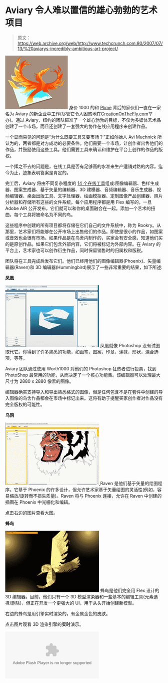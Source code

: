 # Aviary 令人难以置信的雄心勃勃的艺术项目

> 原文：<https://web.archive.org/web/http://www.techcrunch.com:80/2007/07/13/%20aviarys-incredibly-ambitious-art-project/>

[![aviary.png](img/2f3a972b15187081844db1e5b44fc73e.png)](https://web.archive.org/web/20090715044004/http://creationonthefly.com/) 身价 1000 的和 [Plime](https://web.archive.org/web/20090715044004/http://plime.com/) 背后的家伙们一直在一家名为 Aviary 的新企业中工作(尽管它令人困惑地在[CreationOnTheFly.com](https://web.archive.org/web/20090715044004/http://creationonthefly.com/)举办)。通过 Aviary，纽约的团队瞄准了一个雄心勃勃的目标，不仅为多媒体艺术品创建了一个市场，而且还创建了一套强大的协作在线应用程序来创建作品。

一个显而易见的问题是“为什么既要工具又要市场？”正如创始人 Avi Muchnick 所认为的，两者都是对方成功的必要条件。他们需要一个市场，让创作者出售他们的作品，并鼓励使用这些工具。他们需要工具来确认和维护在平台上创作的作品的版权。

一个挥之不去的问题是，在线工具是否有足够高的水准来生产适销对路的内容。迄今为止，迹象表明答案是肯定的。

完工后，Aviary 将由不同复杂程度的 [14 个在线工具](https://web.archive.org/web/20090715044004/http://www.creationonthefly.com/tools)组成:图像编辑器、色样生成器、图案生成器、基于矢量的编辑器、3D 建模器、音频编辑器、音乐生成器、视频编辑器、桌面出版工具、文字处理器、绘画模拟器、定制图像产品创建器、照片分析器和存储所有这些的文件系统。每个应用程序都是用 Flex 编写的，一旦 Adobe AIR 公开发布，它们就可以和你的桌面融合在一起。添加一个艺术的扭曲，每个工具将被命名为不同的鸟。

这些程序中创建的所有项目都将存储在它们自己的文件系统中，称为 Rookry。从那里，艺术家们将能够在公开市场上出售他们的作品。即使是很小的作品，如图案或音效也会很有市场。如果作品是在鸟舍内制作的，买家会有安全感，知道他们买的是原创作品。如果它们包含外部内容，它们将被标记为外部内容。在 Aviary 的平台上，艺术家也可以创作衍生作品，同时保留销售时的归属权和版税。

团队将在工具完成后发布它们。他们已经用他们的图像编辑器(Phoenix)、矢量编辑器(Raven)和 3D 编辑器(Hummingbird)展示了一些非常重要的结果，如下所述:

**凤凰**

[![phoenixsmall.png](img/b26aeb8354677e140f85a6ff804b01d7.png)](https://web.archive.org/web/20090715044004/http://www.techcrunch.com/wp-content/phoenixbig.png) 凤凰就像 Photoshop 没有试图取代它。你得到了许多熟悉的功能，如画笔，图案，印章，涂抹，形状，混合选项，等等。

Aviary 团队通过使用 Worth1000 对他们的 Photoshop 狂热者进行投票，找到 PhotoShop 最常用的功能，从而决定了一个核心功能集。该编辑器可以处理最大尺寸为 2880 x 2880 像素的图像。

编辑器确实支持导入和导出熟悉格式的图像，但是任何包含不是在套件中创建的导入图像的鸟舍作品都会在市场中标记出来。这将有助于提醒买家创作者对作品没有完全版权的可能性。

**乌鸦**

[![ravensmall.png](img/55ea7091edeb4fba140cdef89b2eacdc.png) ](https://web.archive.org/web/20090715044004/http://www.techcrunch.com/wp-content/ravenbig.png) Raven 是他们基于矢量的绘图程序。它基于 Phoenix 的许多设计，但允许艺术家基于矢量绘图的灵活性(例如，容易缩放/旋转而不损失质量)。Raven 将与 Phoenix 连接，允许在 Raven 中创建的插图在 Phoenix 中光栅化和编辑。

点击右边的图片查看大图。

**蜂鸟**

[![hummingbirdsmall.png](img/9cfcf3968bc0515183946012a24228f6.png)](https://web.archive.org/web/20090715044004/http://www.closier.nl/playground/colibri.html) 蜂鸟是他们完全用 Flex 设计的 3D 编辑器。目前，他们只有一个 3D 模型渲染器和一些基本的编辑工具(元素选择/删除)，但正在开发一个更强大的 UI，用于从头开始创建新模型。

右边的蜂鸟是用引擎实时渲染的，有金属金色的皮肤。

点击图片观看 3D 渲染引擎的**实时**演示。

<param name="movie" value="http://www.youtube.com/v/sJ2XaIjmJGk"><param name="wmode" value="transparent"><embed src="https://web.archive.org/web/20090715044004oe_/http://www.youtube.com/v/sJ2XaIjmJGk" type="application/x-shockwave-flash" wmode="transparent">